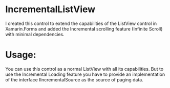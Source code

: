 # IncrementalListView
I created this control to extend the capabilities of the ListView control in Xamarin.Forms and added the Incremental scrolling feature (Infinite Scroll) with minimal dependencies.
# Usage:
You can use this control as a normal ListView with all its capabilities. But to use the Incremental Loading feature you have to provide an implementation of the interface IIncrementalSource as the source of paging data.
